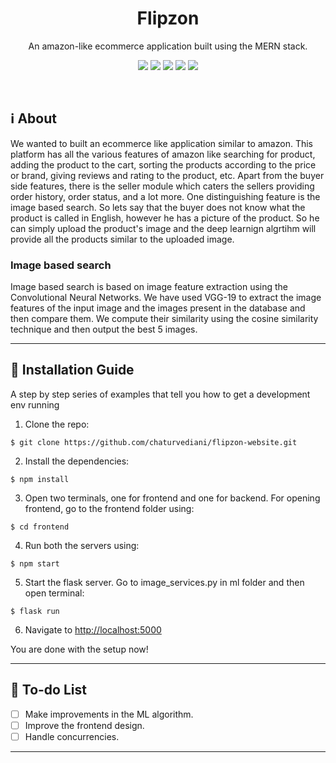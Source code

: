 
<h1 align = 'center'><b> Flipzon </b></h1>

<p align='center'>
An amazon-like ecommerce application built using the MERN stack.
<br>
</p>

<div align="center">
  
[![](https://img.shields.io/badge/Made_with-Flask-blue?style=for-the-badge&logo=Flask)](https://flask.palletsprojects.com/en/1.1.x/)
[![](https://img.shields.io/badge/Made_with-MongoDB-green?style=for-the-badge&logo=MongoDB)](https://www.mongodb.com/)
[![](https://img.shields.io/badge/Made_with-Express-lightgrey?style=for-the-badge&logo=Express)](http://expressjs.com/)
[![](https://img.shields.io/badge/Made_with-React-blue?style=for-the-badge&logo=React)](https://reactjs.org/)
[![](https://img.shields.io/badge/Made_with-NodeJS-darkgreen?style=for-the-badge&logo=Nodejs)](https://nodejs.org/en/)
</div>

<br>

## :information_source: About 
<p>
We wanted to built an ecommerce like application similar to amazon. This platform has all the various features of amazon like searching for product, adding the product to the cart, sorting the products according to the price or brand, giving reviews and rating to the product, etc. Apart from the buyer side features, there is the seller module which caters the sellers providing order history, order status, and a lot more. One distinguishing feature is the image based search. So lets say that the buyer does not know what the product is called in English, however he has a picture of the product. So he can simply upload the product's image and the deep learnign algrtihm will provide all the products similar to the uploaded image. 
</p>

### Image based search 

<p>
Image based search is based on image feature extraction using the Convolutional Neural Networks. We have used VGG-19 to extract the image features of the input image and the images present in the database and then compare them. We compute their similarity using the cosine similarity technique and then output the best 5 images. 
</p>


-----------------------------------

## :guide_dog: Installation Guide

A step by step series of examples that tell you how to get a development env running

1. Clone the repo:
  ```
  $ git clone https://github.com/chaturvediani/flipzon-website.git
  ```

2. Install the dependencies:
  ```
  $ npm install
  ```

3. Open two terminals, one for frontend and one for backend. For opening frontend, go to the frontend folder using:
  ```
  $ cd frontend
  ```

4. Run both the servers using:
  ```
  $ npm start
  ```
  
5. Start the flask server. Go to image_services.py in ml folder and then open terminal: 
  ```
  $ flask run
  ```

6. Navigate to [http://localhost:5000](http://localhost:5000)

You are done with the setup now!

------------------------------------------

## 📝 To-do List

- [ ] Make improvements in the ML algorithm. 
- [ ] Improve the frontend design. 
- [ ] Handle concurrencies. 

-----------------------------------
